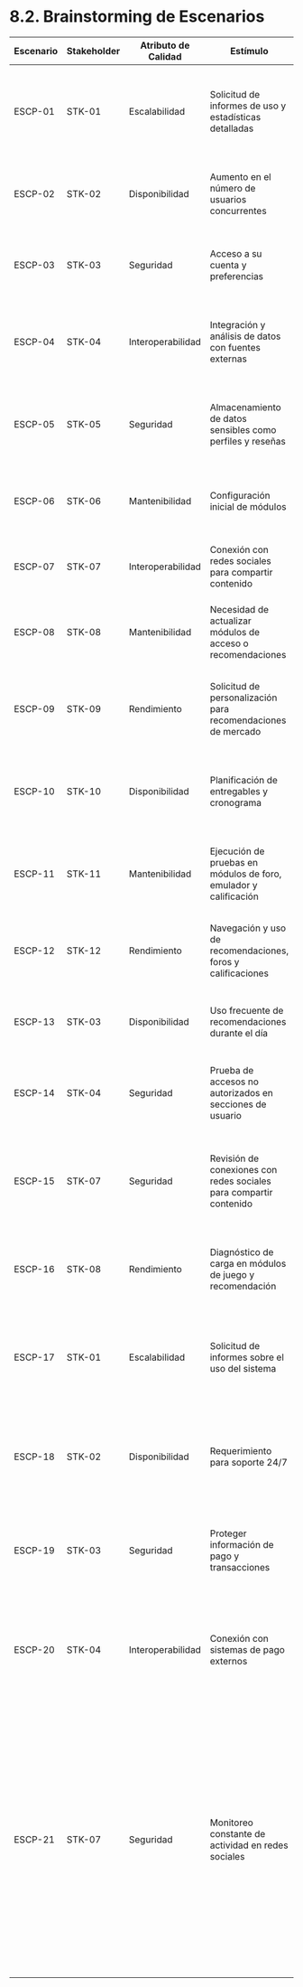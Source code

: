 # 8.2. Brainstorming de Escenarios

| Escenario | Stakeholder | Atributo de Calidad                                         | Estímulo                                                                                     | Respuesta                                                                                          |
|-------------|---------------------|-------------------------------------------------|----------------------------------------------------------------------------------------------|-----------------------------------------------------------------------------------------------------|
| ESCP-01     | STK-01             | Escalabilidad                                   | Solicitud de informes de uso y estadísticas detalladas                                       | El sistema genera reportes rápidos y precisos, optimizando tiempos de consulta                     |
| ESCP-02     | STK-02             | Disponibilidad                                  | Aumento en el número de usuarios concurrentes                                                | El sistema se mantiene estable y accesible, incluso con carga elevada                              |
| ESCP-03     | STK-03             | Seguridad                                       | Acceso a su cuenta y preferencias                                                            | La información personal del usuario está protegida con autenticación 2FA y cifrado                 |
| ESCP-04     | STK-04             | Interoperabilidad                               | Integración y análisis de datos con fuentes externas                                         | El sistema se conecta sin problemas con APIs de terceros para obtener y analizar datos             |
| ESCP-05     | STK-05             | Seguridad                                       | Almacenamiento de datos sensibles como perfiles y reseñas                                    | Los datos están protegidos mediante encriptación y políticas de acceso seguro                      |
| ESCP-06     | STK-06             | Mantenibilidad                                  | Configuración inicial de módulos                                                             | El sistema es fácil de desplegar y modificar en futuros lanzamientos                               |
| ESCP-07     | STK-07             | Interoperabilidad                               | Conexión con redes sociales para compartir contenido                                         | El sistema integra APIs externas sin problemas de compatibilidad                                   |
| ESCP-08     | STK-08             | Mantenibilidad                                  | Necesidad de actualizar módulos de acceso o recomendaciones                                  | Las actualizaciones son sencillas y requieren un tiempo mínimo de adaptación                       |
| ESCP-09     | STK-09             | Rendimiento                                     | Solicitud de personalización para recomendaciones de mercado                                 | El sistema permite modificaciones rápidas sin afectar el rendimiento base                          |
| ESCP-10     | STK-10             | Disponibilidad                                  | Planificación de entregables y cronograma                                                   | El sistema mantiene su disponibilidad sin interrupciones durante el desarrollo                     |
| ESCP-11     | STK-11             | Mantenibilidad                                  | Ejecución de pruebas en módulos de foro, emulador y calificación                             | El sistema facilita pruebas automáticas y manuales, asegurando cambios rápidos                     |
| ESCP-12     | STK-12             | Rendimiento                                     | Navegación y uso de recomendaciones, foros y calificaciones                                  | La interfaz es rápida y responde bien, mejorando la experiencia del usuario                        |
| ESCP-13     | STK-03             | Disponibilidad                                  | Uso frecuente de recomendaciones durante el día                                              | El sistema permanece accesible y funcional, sin interrupciones en horas pico                       |
| ESCP-14     | STK-04             | Seguridad                                       | Prueba de accesos no autorizados en secciones de usuario                                     | El sistema rechaza accesos sospechosos y envía alertas de seguridad                                 |
| ESCP-15     | STK-07             | Seguridad                                       | Revisión de conexiones con redes sociales para compartir contenido                          | El sistema asegura conexiones seguras y permite monitoreo de actividad para detectar anomalías     |
| ESCP-16     | STK-08             | Rendimiento                                     | Diagnóstico de carga en módulos de juego y recomendación                                     | El sistema identifica cuellos de botella y facilita ajustes de rendimiento                         |
| ESCP-17     | STK-01             | Escalabilidad                                   | Solicitud de informes sobre el uso del sistema                                               | El sistema genera reportes escalables que permiten un análisis profundo del uso y rendimiento       |
| ESCP-18     | STK-02             | Disponibilidad                                  | Requerimiento para soporte 24/7                                                             | El sistema implementa un enfoque de alta disponibilidad, garantizando acceso continuo              |
| ESCP-19     | STK-03             | Seguridad                                       | Proteger información de pago y transacciones                                                | Se utilizan protocolos de seguridad avanzados para cifrar datos sensibles durante transacciones     |
| ESCP-20     | STK-04             | Interoperabilidad                               | Conexión con sistemas de pago externos                                                      | El sistema se integra sin problemas con múltiples pasarelas de pago, garantizando transacciones seguras |
| ESCP-21     | STK-07             | Seguridad                                       | Monitoreo constante de actividad en redes sociales                                           | El sistema proporciona alertas automáticas ante actividades sospechosas o inusuales en las cuentas conectadas. Quiere decir que ante ciertas acciones realizadas en el foro estos proporcionarán alertas automáticas para hacer seguimiento a una posible vulneración de credenciales |
